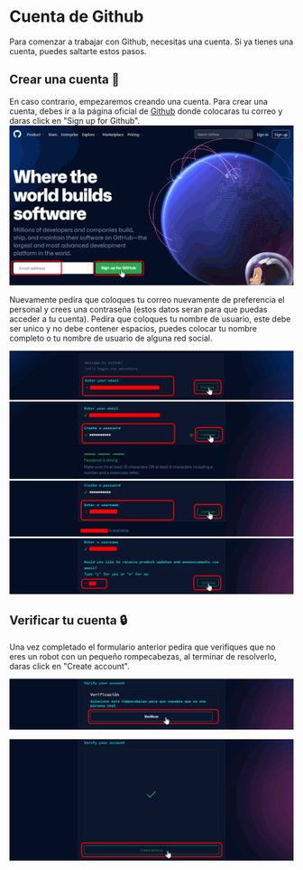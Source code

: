 # Cuenta de Github

Para comenzar a trabajar con Github, necesitas una cuenta. Si ya tienes una cuenta, puedes saltarte estos pasos.


## Crear una cuenta :rocket:

En caso contrario, empezaremos creando una cuenta.
Para crear una cuenta, debes ir a la página  oficial de [Github](https://github.com) donde colocaras tu correo y daras click en "Sign up for Github".
![Página Oficial de Github](https://raw.githubusercontent.com/Escihu-Wizards/Primeros-pasos/main/assets/github-crear-cuenta-01.png)




Nuevamente pedira que coloques tu correo nuevamente de preferencia el personal y crees una contraseña (estos datos seran para que puedas acceder a tu cuenta).
Pedira que coloques tu nombre de usuario, este debe ser unico y no debe contener espacios, puedes colocar tu nombre completo o tu nombre de usuario de alguna red social.



![Formulario datos](https://raw.githubusercontent.com/Escihu-Wizards/Primeros-pasos/main/assets/github-crear-cuenta-02.png)
![Formulario datos](https://raw.githubusercontent.com/Escihu-Wizards/Primeros-pasos/main/assets/github-crear-cuenta-03.png)
![Formulario datos](https://raw.githubusercontent.com/Escihu-Wizards/Primeros-pasos/main/assets/github-crear-cuenta-04.png)
![Formulario datos](https://raw.githubusercontent.com/Escihu-Wizards/Primeros-pasos/main/assets/github-crear-cuenta-05.png)


## Verificar tu cuenta :lock:
Una vez completado el formulario anterior pedira que verifiques que no eres un robot con un pequeño rompecabezas, al terminar de resolverlo, daras click en "Create account".

![Verificar Cuenta](https://raw.githubusercontent.com/Escihu-Wizards/Primeros-pasos/main/assets/github-crear-cuenta-06.png)

![Captcha verificacion](https://raw.githubusercontent.com/Escihu-Wizards/Primeros-pasos/main/assets/github-crear-cuenta-07.png)